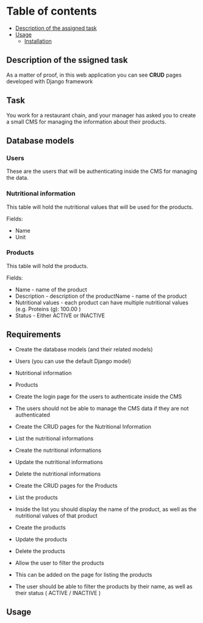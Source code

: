 Table of contents
=================

   * [Description of the assigned task](#description-of-the-assigned-task)
   * [Usage](#usage)
      * [Installation](installation)

## Description of the ssigned task   
   
As a matter of proof, in this web application you can see <b>CRUD</b> pages developed with Django framework

## Task

You work for a restaurant chain, and your manager has asked you to create a small CMS for managing the information about their products.

## Database models

### Users

These are the users that will be authenticating inside the CMS for managing the data.

### Nutritional information

This table will hold the nutritional values that will be used for the products.

Fields:

*   Name
*   Unit

### Products

This table will hold the products.

Fields:

*   Name - name of the product
*   Description - description of the productName - name of the product
*   Nutritional values - each product can have multiple nutritional values (e.g. Proteins (g): 100.00 )
*   Status - Either ACTIVE or INACTIVE

## Requirements

*  Create the database models (and their related models)

  * Users (you can use the default Django model)
  * Nutritional information
  * Products

*  Create the login page for the users to authenticate inside the CMS
*  The users should not be able to manage the CMS data if they are not authenticated
*  Create the CRUD pages for the Nutritional Information

  *  List the nutritional informations 
  *  Create the nutritional informations
  *  Update the nutritional informations
  *  Delete the nutritional informations

*  Create the CRUD pages for the Products

  *  List the products
  *  Inside the list you should display the name of the product, as well as the nutritional values of that product
  *  Create the products
  *  Update the products
  *  Delete the products

*  Allow the user to filter the products

  *  This can be added on the page for listing the products
  *  The user should be able to filter the products by their name, as well as their status ( ACTIVE / INACTIVE )
  
## Usage 